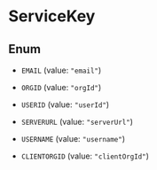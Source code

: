

# ServiceKey

## Enum


* `EMAIL` (value: `"email"`)

* `ORGID` (value: `"orgId"`)

* `USERID` (value: `"userId"`)

* `SERVERURL` (value: `"serverUrl"`)

* `USERNAME` (value: `"username"`)

* `CLIENTORGID` (value: `"clientOrgId"`)




